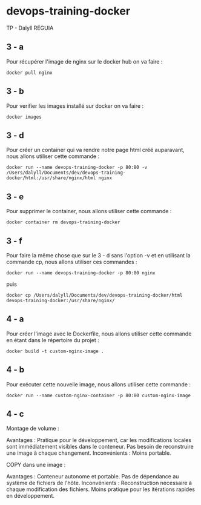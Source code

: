 # devops-training-docker
TP - Dalyll REGUIA

## 3 - a 
Pour récupérer l'image de nginx sur le docker hub on va faire :
```
docker pull nginx
```

## 3 - b 
Pour verifier les images installé sur docker on va faire :
```
docker images
```

## 3 - d
Pour créer un container qui va rendre notre page html créé auparavant, nous allons utiliser cette commande :  
```
docker run --name devops-training-docker -p 80:80 -v /Users/dalyll/Documents/dev/devops-training-docker/html:/usr/share/nginx/html nginx
```

## 3 - e
Pour supprimer le container, nous allons utiliser cette commande :  
```
docker container rm devops-training-docker
```

## 3 - f
Pour faire la même chose que sur le 3 - d sans l'option -v et en utilisant la commande cp, nous allons utiliser ces commandes :  
```
docker run --name devops-training-docker -p 80:80 nginx
```
puis
```
docker cp /Users/dalyll/Documents/dev/devops-training-docker/html devops-training-docker:/usr/share/nginx/
```

## 4 - a
Pour créer l'image avec le Dockerfile, nous allons utiliser cette commande en étant dans le répertoire du projet :  
```
docker build -t custom-nginx-image .
```

## 4 - b
Pour exécuter cette nouvelle image, nous allons utiliser cette commande : 
```
docker run --name custom-nginx-container -p 80:80 custom-nginx-image
```

## 4 - c
Montage de volume :

Avantages :
Pratique pour le développement, car les modifications locales sont immédiatement visibles dans le conteneur.
Pas besoin de reconstruire une image à chaque changement.
Inconvénients :
Moins portable.

COPY dans une image :

Avantages :
Conteneur autonome et portable.
Pas de dépendance au système de fichiers de l'hôte.
Inconvénients :
Reconstruction nécessaire à chaque modification des fichiers.
Moins pratique pour les itérations rapides en développement.
